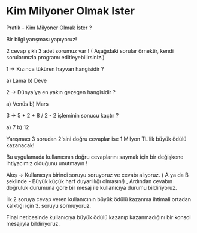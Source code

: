 # Kim Milyoner Olmak Ister
Pratik - Kim Milyoner Olmak İster ?

Bir bilgi yarışması yapıyoruz!

2 cevap şıklı 3 adet sorumuz var ! ( Aşağıdaki sorular örnektir, kendi sorularınızla programı editleyebilirsiniz.)

1 -> Kızınca tüküren hayvan hangisidir ?

a) Lama b) Deve 

2 -> Dünya'ya en yakın gezegen hangisidir ? 

a) Venüs b) Mars 

3 -> 5 * 2 + 8 / 2 - 2 işleminin sonucu kaçtır ? 

a) 7 b) 12 

Yarışmacı 3 sorudan 2'sini doğru cevaplar  ise 1 Milyon TL'lik büyük ödülü kazanacak!

Bu uygulamada kullanıcının doğru cevaplarını saymak için bir değişkene ihtiyacımız olduğunu unutmayın !

Akış -> Kullanıcıya birinci soruyu soruyoruz ve cevabı alıyoruz. ( A ya da B şeklinde - Büyük küçük harf duyarlılığı olmasın!) , Ardından cevabın doğruluk durumuna göre bir mesaj ile kullanıcıya durumu bildiriyoruz. 

İlk 2 soruya cevap veren kullanıcının büyük ödülü kazanma ihtimali ortadan kalktığı için 3. soruyu sormuyoruz.

Final neticesinde kullanıcıya büyük ödülü kazanıp kazanmadığını bir konsol mesajıyla bildiriyoruz.
